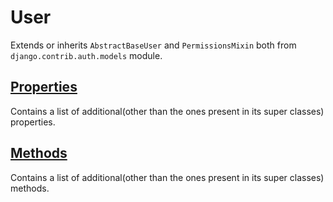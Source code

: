 # User
Extends or inherits `AbstractBaseUser` and `PermissionsMixin` both from `django.contrib.auth.models` module.

## [Properties](properties.md)
Contains a list of additional(other than the ones present in its super classes) properties.

## [Methods](methods.md)
Contains a list of additional(other than the ones present in its super classes) methods.